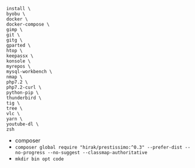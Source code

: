
```
install \
byobu \
docker \
docker-compose \
gimp \
git \
gitg \
gparted \
htop \
keepassx \
konsole \
myrepos \
mysql-workbench \
nmap \
php7.2 \
php7.2-curl \
python-pip \
thunderbird \
tig \
tree \
vlc \
yarn \
youtube-dl \
zsh
```

* composer
* `composer global require "hirak/prestissimo:^0.3" --prefer-dist --no-progress --no-suggest --classmap-authoritative`
* `mkdir bin opt code`
